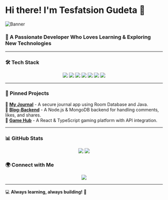 # Hi there! I'm Tesfatsion Gudeta 👋

![Banner](https://github.com/TesfatsionGudeta/TesfatsionGudeta/blob/main/banner.png)

### 🚀 A Passionate Developer Who Loves Learning & Exploring New Technologies

---

### 🛠 Tech Stack

<p align="center">
  <img src="https://img.shields.io/badge/Java-ED8B00?style=for-the-badge&logo=java&logoColor=white" />
  <img src="https://img.shields.io/badge/React-61DAFB?style=for-the-badge&logo=react&logoColor=white" />
  <img src="https://img.shields.io/badge/TypeScript-007ACC?style=for-the-badge&logo=typescript&logoColor=white" />
  <img src="https://img.shields.io/badge/Node.js-339933?style=for-the-badge&logo=node.js&logoColor=white" />
  <img src="https://img.shields.io/badge/MongoDB-47A248?style=for-the-badge&logo=mongodb&logoColor=white" />
  <img src="https://img.shields.io/badge/Express.js-000000?style=for-the-badge&logo=express&logoColor=white" />
  <img src="https://img.shields.io/badge/Git-F05032?style=for-the-badge&logo=git&logoColor=white" />
</p>

---

### 📌 Pinned Projects

📂 **[My Journal](https://github.com/your-repo-link)** - A secure journal app using Room Database and Java.  
📂 **[Blog-Backend](https://github.com/your-repo-link)** - A Node.js & MongoDB backend for handling comments, likes, and shares.  
📂 **[Game Hub](https://github.com/your-repo-link)** - A React & TypeScript gaming platform with API integration.

---

### 📊 GitHub Stats

<p align="center">
  <img src="https://github-readme-stats.vercel.app/api?username=tesfatsion&show_icons=true&theme=dark&hide=prs,issues" />
  <img src="https://github-readme-streak-stats.herokuapp.com/?user=tesfatsion&theme=dark" />
</p>



### 🌍 Connect with Me

<p align="center">
  <a href="https://www.linkedin.com/in/tesfatsion-gudeta-5249b71ba">
    <img src="https://img.shields.io/badge/LinkedIn-0077B5?style=for-the-badge&logo=linkedin&logoColor=white" />
  </a>
</p>

---

💻 **Always learning, always building!** 🚀
